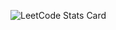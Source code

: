 ![LeetCode Stats Card](https://leetcard.jacoblin.cool/paviel_tarczylau?theme=light&font=Encode%20Sans&ext=heatmap&show_rank=false)
